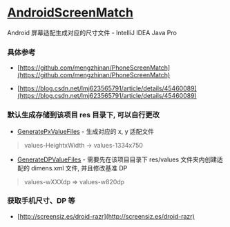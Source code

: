 # [AndroidScreenMatch](https://github.com/afkT/Android/tree/master/AndroidScreenMatch)

Android 屏幕适配生成对应的尺寸文件 - IntelliJ IDEA Java Pro


### 具体参考

- [https://github.com/mengzhinan/PhoneScreenMatch](https://github.com/mengzhinan/PhoneScreenMatch)

- [https://blog.csdn.net/lmj623565791/article/details/45460089](https://blog.csdn.net/lmj623565791/article/details/45460089)


### 默认生成存储到该项目 res 目录下, 可以自行更改

- [GeneratePxValueFiles](https://github.com/afkT/Android/blob/master/AndroidScreenMatch/src/px/GeneratePxValueFiles.java) - 生成对应的 x, y 适配文件

> values-HeightxWidth -> values-1334x750


- [GenerateDPValueFiles](https://github.com/afkT/Android/blob/master/AndroidScreenMatch/src/dp/GenerateDPValueFiles.java) - 需要先在该项目目录下 res/values 文件夹内创建适配的 dimens.xml 文件, 并且修改基准 DP

> values-wXXXdp => values-w820dp


### 获取手机尺寸、DP 等

- [http://screensiz.es/droid-razr](http://screensiz.es/droid-razr)